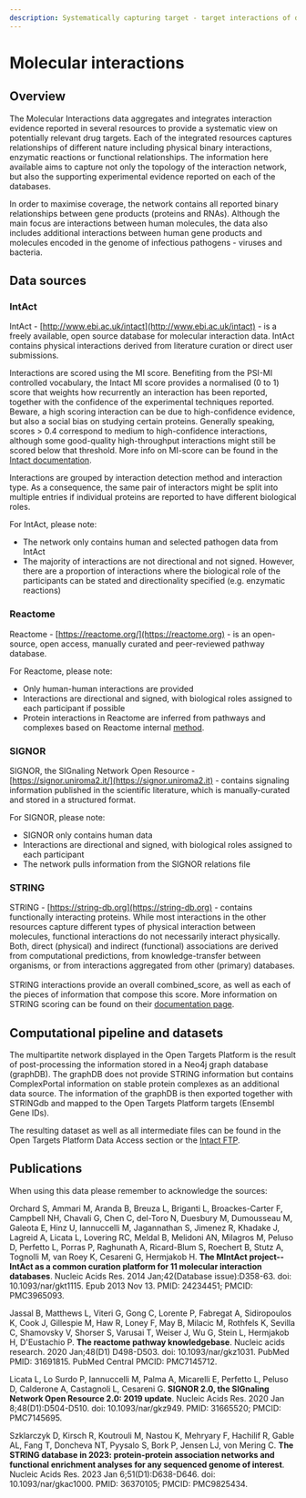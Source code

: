 ```yaml
---
description: Systematically capturing target - target interactions of different nature
---
```


# Molecular interactions

## **Overview**

The Molecular Interactions data aggregates and integrates interaction evidence reported in several resources to provide a systematic view on potentially relevant drug targets. Each of the integrated resources captures relationships of different nature including physical binary interactions, enzymatic reactions or functional relationships. The information here available aims to capture not only the topology of the interaction network, but also the supporting experimental evidence reported on each of the databases.

In order to maximise coverage, the network contains all reported binary relationships between gene products (proteins and RNAs). Although the main focus are interactions between human molecules, the data also includes additional interactions between human gene products and molecules encoded in the genome of infectious pathogens - viruses and bacteria.

## **Data sources**

### IntAct

IntAct - [http://www.ebi.ac.uk/intact](http://www.ebi.ac.uk/intact) - is a freely available, open source database for molecular interaction data. IntAct contains physical interactions derived from literature curation or direct user submissions.

Interactions are scored using the MI score. Benefiting from the PSI-MI controlled vocabulary, the Intact MI score provides a normalised (0 to 1) score that weights how recurrently an interaction has been reported, together with the confidence of the experimental techniques reported. Beware, a high scoring interaction can be due to high-confidence evidence, but also a social bias on studying certain proteins. Generally speaking, scores > 0.4 correspond to medium to high-confidence interactions, although some good-quality high-throughput interactions might still be scored below that threshold. More info on MI-score can be found in the [Intact documentation](https://www.ebi.ac.uk/intact/pages/faq/faq.xhtml).

Interactions are grouped by interaction detection method and interaction type. As a consequence, the same pair of interactors might be split into multiple entries if individual proteins are reported to have different biological roles.

For IntAct, please note:

* The network only contains human and selected pathogen data from IntAct
* The majority of interactions are not directional and not signed. However, there are a proportion of interactions where the biological role of the participants can be stated and directionality specified (e.g. enzymatic reactions)

### Reactome

Reactome - [https://reactome.org/](https://reactome.org) - is an open-source, open access, manually curated and peer-reviewed pathway database.

For Reactome, please note:

* Only human-human interactions are provided
* Interactions are directional and signed, with biological roles assigned to each participant if possible
* Protein interactions in Reactome are inferred from pathways and complexes based on Reactome internal [method](https://github.com/reactome/interaction-exporter/wiki/Methods).

### SIGNOR

SIGNOR, the SIGnaling Network Open Resource - [https://signor.uniroma2.it/](https://signor.uniroma2.it) - contains signaling information published in the scientific literature, which is manually-curated and stored in a structured format.

For SIGNOR, please note:

* SIGNOR only contains human data
* Interactions are directional and signed, with biological roles assigned to each participant
* The network pulls information from the SIGNOR relations file

### STRING

STRING - [https://string-db.org](https://string-db.org) - contains functionally interacting proteins. While most interactions in the other resources capture different types of physical interaction between molecules, functional interactions do not necessarily interact physically. Both, direct (physical) and indirect (functional) associations are derived from computational predictions, from knowledge-transfer between organisms, or from interactions aggregated from other (primary) databases.\
\
STRING interactions provide an overall combined\_score, as well as each of the pieces of information that compose this score. More information on STRING scoring can be found on their [documentation page](https://string-db.org/cgi/info).

## Computational pipeline and datasets

The multipartite network displayed in the Open Targets Platform is the result of post-processing the information stored in a Neo4j graph database (graphDB). The graphDB does not provide STRING information but contains ComplexPortal information on stable protein complexes as an additional data source. The information of the graphDB is then exported together with STRINGdb and mapped to the Open Targets Platform targets (Ensembl Gene IDs).

The resulting dataset as well as all intermediate files can be found in the Open Targets Platform Data Access section or the [Intact FTP](ftp://ftp.ebi.ac.uk/pub/databases/intact/various/ot\_graphdb/current/).

## Publications

When using this data please remember to acknowledge the sources:

Orchard S, Ammari M, Aranda B, Breuza L, Briganti L, Broackes-Carter F, Campbell NH, Chavali G, Chen C, del-Toro N, Duesbury M, Dumousseau M, Galeota E, Hinz U, Iannuccelli M, Jagannathan S, Jimenez R, Khadake J, Lagreid A, Licata L, Lovering RC, Meldal B, Melidoni AN, Milagros M, Peluso D, Perfetto L, Porras P, Raghunath A, Ricard-Blum S, Roechert B, Stutz A, Tognolli M, van Roey K, Cesareni G, Hermjakob H. **The MIntAct project--IntAct as a common curation platform for 11 molecular interaction databases**. Nucleic Acids Res. 2014 Jan;42(Database issue):D358-63. doi: 10.1093/nar/gkt1115. Epub 2013 Nov 13. PMID: 24234451; PMCID: PMC3965093.

Jassal B, Matthews L, Viteri G, Gong C, Lorente P, Fabregat A, Sidiropoulos K, Cook J, Gillespie M, Haw R, Loney F, May B, Milacic M, Rothfels K, Sevilla C, Shamovsky V, Shorser S, Varusai T, Weiser J, Wu G, Stein L, Hermjakob H, D'Eustachio P. **The reactome pathway knowledgebase**. Nucleic acids research. 2020 Jan;48(D1) D498-D503. doi: 10.1093/nar/gkz1031. PubMed PMID: 31691815. PubMed Central PMCID: PMC7145712.

Licata L, Lo Surdo P, Iannuccelli M, Palma A, Micarelli E, Perfetto L, Peluso D, Calderone A, Castagnoli L, Cesareni G. **SIGNOR 2.0, the SIGnaling Network Open Resource 2.0: 2019 update**. Nucleic Acids Res. 2020 Jan 8;48(D1):D504-D510. doi: 10.1093/nar/gkz949. PMID: 31665520; PMCID: PMC7145695.

Szklarczyk D, Kirsch R, Koutrouli M, Nastou K, Mehryary F, Hachilif R, Gable AL, Fang T, Doncheva NT, Pyysalo S, Bork P, Jensen LJ, von Mering C. **The STRING database in 2023: protein-protein association networks and functional enrichment analyses for any sequenced genome of interest**. Nucleic Acids Res. 2023 Jan 6;51(D1):D638-D646. doi: 10.1093/nar/gkac1000. PMID: 36370105; PMCID: PMC9825434.

